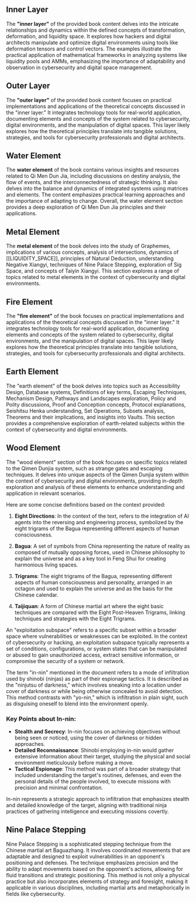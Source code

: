 ## Inner Layer
The **"inner layer"** of the provided book content delves into the intricate relationships and dynamics within the defined concepts of transformation, deformation, and liquidity space. It explores how hackers and digital architects manipulate and optimize digital environments using tools like deformation tensors and control vectors. The examples illustrate the practical application of mathematical frameworks in analyzing systems like liquidity pools and AMMs, emphasizing the importance of adaptability and observation in cybersecurity and digital space management.

## Outer Layer
The **"outer layer"** of the provided book content focuses on practical implementations and applications of the theoretical concepts discussed in the "inner layer." It integrates technology tools for real-world application, documenting elements and concepts of the system related to cybersecurity, digital environments, and the manipulation of digital spaces. This layer likely explores how the theoretical principles translate into tangible solutions, strategies, and tools for cybersecurity professionals and digital architects.

## Water Element
The **water element** of the book contains various insights and resources related to Qi Men Dun Jia, including discussions on destiny analysis, the flow of events, and the interconnectedness of strategic thinking. It also delves into the balance and dynamics of integrated systems using matrices and elements. The content emphasizes practical learning approaches and the importance of adapting to change. Overall, the water element section provides a deep exploration of Qi Men Dun Jia principles and their applications.

## Metal Element
The **metal element** of the book delves into the study of Graphemes, implications of various concepts, analysis of intersections, dynamics of [[LIQUIDITY_SPACE]], principles of Natural Deduction, understanding Negative Xiangyi, techniques of Nine Palace Stepping, exploration of Sig Space, and concepts of Taiyin Xiangyi. This section explores a range of topics related to metal elements in the context of cybersecurity and digital environments.

## Fire Element
The **"fire element"** of the book focuses on practical implementations and applications of the theoretical concepts discussed in the "inner layer." It integrates technology tools for real-world application, documenting elements and concepts of the system related to cybersecurity, digital environments, and the manipulation of digital spaces. This layer likely explores how the theoretical principles translate into tangible solutions, strategies, and tools for cybersecurity professionals and digital architects.

## Earth Element
The "earth element" of the book delves into topics such as Accessibility Design, Database systems, Definitions of key terms, Escaping Techniques, Mechanism Design, Pathways and Landscapes exploration, Policy and Polity discussions, Proof and Conception concepts, Protocol explanations, Seishitsu Henka understanding, Set Operations, Subsets analysis, Theorems and their implications, and insights into Vaults. This section provides a comprehensive exploration of earth-related subjects within the context of cybersecurity and digital environments.

## Wood Element
The "wood element" section of the book focuses on specific topics related to the Qimen Dunjia system, such as strange gates and escaping techniques. It delves into unique aspects of the Qimen Dunjia system within the context of cybersecurity and digital environments, providing in-depth exploration and analysis of these elements to enhance understanding and application in relevant scenarios.

Here are some concise definitions based on the context provided:

1. **Eight Directions**: In the context of the text, refers to the integration of AI agents into the reversing and engineering process, symbolized by the eight trigrams of the Bagua representing different aspects of human consciousness.

2. **Bagua**: A set of symbols from China representing the nature of reality as composed of mutually opposing forces, used in Chinese philosophy to explain the universe and as a key tool in Feng Shui for creating harmonious living spaces.

3. **Trigrams**: The eight trigrams of the Bagua, representing different aspects of human consciousness and personality, arranged in an octagon and used to explain the universe and as the basis for the Chinese calendar.

4. **Taijiquan**: A form of Chinese martial art where the eight basic techniques are compared with the Eight Post-Heaven Trigrams, linking techniques and strategies with the Eight Trigrams.

An "exploitation subspace" refers to a specific subset within a broader space where vulnerabilities or weaknesses can be exploited. In the context of cybersecurity or hacking, an exploitation subspace typically represents a set of conditions, configurations, or system states that can be manipulated or abused to gain unauthorized access, extract sensitive information, or compromise the security of a system or network.

The term "in-nin" mentioned in the document refers to a mode of infiltration used by shinobi (ninjas) as part of their espionage tactics. It is described as the "ninjutsu of darkness," which involves sneaking into a location under cover of darkness or while being otherwise concealed to avoid detection. This method contrasts with "yo-nin," which is infiltration in plain sight, such as disguising oneself to blend into the environment openly.

### Key Points about In-nin:

- **Stealth and Secrecy**: In-nin focuses on achieving objectives without being seen or noticed, using the cover of darkness or hidden approaches.
- **Detailed Reconnaissance**: Shinobi employing in-nin would gather extensive information about their target, studying the physical and social environment meticulously before making a move.
- **Tactical Espionage**: This method was part of a broader strategy that included understanding the target's routines, defenses, and even the personal details of the people involved, to execute missions with precision and minimal confrontation.

In-nin represents a strategic approach to infiltration that emphasizes stealth and detailed knowledge of the target, aligning with traditional ninja practices of gathering intelligence and executing missions covertly.

## Nine Palace Stepping 

Nine Palace Stepping is a sophisticated stepping technique from the Chinese martial art Baguazhang. It involves coordinated movements that are adaptable and designed to exploit vulnerabilities in an opponent's positioning and defenses. The technique emphasizes precision and the ability to adapt movements based on the opponent's actions, allowing for fluid transitions and strategic positioning. This method is not only a physical practice but also incorporates elements of strategy and foresight, making it applicable in various disciplines, including martial arts and metaphorically in fields like cybersecurity.